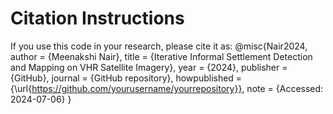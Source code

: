 # Citation Instructions

If you use this code in your research, please cite it as:
@misc{Nair2024,
author = {Meenakshi Nair},
title = {Iterative Informal Settlement Detection and Mapping on VHR Satellite Imagery},
year = {2024},
publisher = {GitHub},
journal = {GitHub repository},
howpublished = {\url{https://github.com/yourusername/yourrepository}},
note = {Accessed: 2024-07-06}
}

